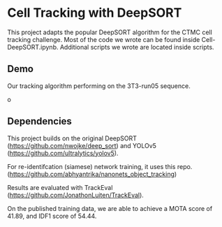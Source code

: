 # Cell Tracking with DeepSORT

This project adapts the popular DeepSORT algorithm for the CTMC cell tracking challenge.
Most of the code we wrote can be found inside Cell-DeepSORT.ipynb. Additional scripts we wrote are located inside scripts.

## Demo

Our tracking algorithm performing on the 3T3-run05 sequence.

o
## 
## Dependencies

This project builds on the original DeepSORT (https://github.com/nwojke/deep_sort) and YOLOv5 (https://github.com/ultralytics/yolov5).

For re-identifcation (siamese) network training, it uses this repo. (https://github.com/abhyantrika/nanonets_object_tracking)

Results are evaluated with TrackEval (https://github.com/JonathonLuiten/TrackEval).

On the published training data, we are able to achieve a MOTA score of 41.89, and IDF1 score of 54.44. 


